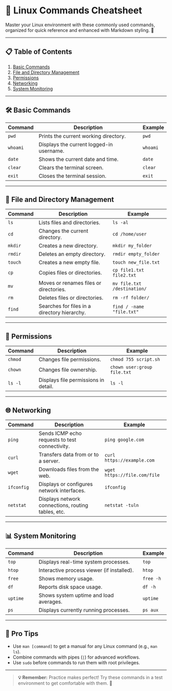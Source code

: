# 🐧 **Linux Commands Cheatsheet**

Master your Linux environment with these commonly used commands, organized for quick reference and enhanced with Markdown styling. 🚀

---

## 📋 **Table of Contents**
1. [Basic Commands](#basic-commands)
2. [File and Directory Management](#file-and-directory-management)
3. [Permissions](#permissions)
4. [Networking](#networking)
5. [System Monitoring](#system-monitoring)

---

## 🛠️ **Basic Commands**

| **Command**     | **Description**                                | **Example**            |
|------------------|-----------------------------------------------|------------------------|
| `pwd`           | Prints the current working directory.         | `pwd`                 |
| `whoami`        | Displays the current logged-in username.      | `whoami`              |
| `date`          | Shows the current date and time.              | `date`                |
| `clear`         | Clears the terminal screen.                   | `clear`               |
| `exit`          | Closes the terminal session.                  | `exit`                |

---

## 📂 **File and Directory Management**

| **Command**          | **Description**                                      | **Example**                   |
|-----------------------|-----------------------------------------------------|-------------------------------|
| `ls`                 | Lists files and directories.                        | `ls -al`                     |
| `cd`                 | Changes the current directory.                      | `cd /home/user`              |
| `mkdir`              | Creates a new directory.                            | `mkdir my_folder`            |
| `rmdir`              | Deletes an empty directory.                         | `rmdir empty_folder`         |
| `touch`              | Creates a new empty file.                           | `touch new_file.txt`         |
| `cp`                 | Copies files or directories.                        | `cp file1.txt file2.txt`     |
| `mv`                 | Moves or renames files or directories.              | `mv file.txt /destination/`  |
| `rm`                 | Deletes files or directories.                       | `rm -rf folder/`             |
| `find`               | Searches for files in a directory hierarchy.        | `find / -name "file.txt"`    |

---

## 🔐 **Permissions**

| **Command**          | **Description**                                      | **Example**                   |
|-----------------------|-----------------------------------------------------|-------------------------------|
| `chmod`              | Changes file permissions.                           | `chmod 755 script.sh`        |
| `chown`              | Changes file ownership.                             | `chown user:group file.txt`  |
| `ls -l`              | Displays file permissions in detail.                | `ls -l`                      |

---

## 🌐 **Networking**

| **Command**          | **Description**                                      | **Example**                   |
|-----------------------|-----------------------------------------------------|-------------------------------|
| `ping`               | Sends ICMP echo requests to test connectivity.      | `ping google.com`            |
| `curl`               | Transfers data from or to a server.                 | `curl https://example.com`   |
| `wget`               | Downloads files from the web.                       | `wget https://file.com/file` |
| `ifconfig`           | Displays or configures network interfaces.          | `ifconfig`                   |
| `netstat`            | Displays network connections, routing tables, etc.  | `netstat -tuln`              |

---

## 📊 **System Monitoring**

| **Command**          | **Description**                                      | **Example**                   |
|-----------------------|-----------------------------------------------------|-------------------------------|
| `top`                | Displays real-time system processes.                | `top`                        |
| `htop`               | Interactive process viewer (if installed).          | `htop`                       |
| `free`               | Shows memory usage.                                 | `free -h`                    |
| `df`                 | Reports disk space usage.                           | `df -h`                      |
| `uptime`             | Shows system uptime and load averages.              | `uptime`                     |
| `ps`                 | Displays currently running processes.               | `ps aux`                     |

---

## 🌟 **Pro Tips**

- Use `man [command]` to get a manual for any Linux command (e.g., `man ls`).
- Combine commands with pipes (`|`) for advanced workflows.
- Use `sudo` before commands to run them with root privileges.

---

> **💡 Remember:** Practice makes perfect! Try these commands in a test environment to get comfortable with them. 🔧
